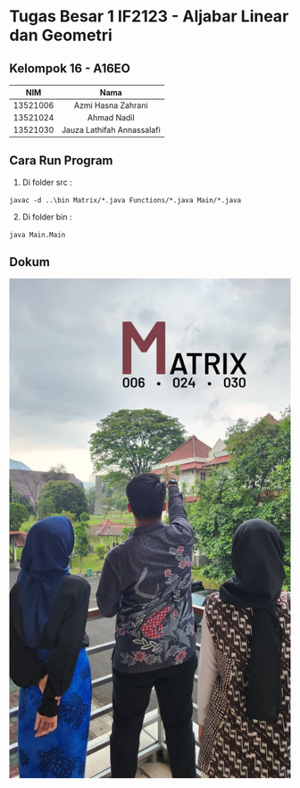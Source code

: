 # Tugas Besar 1 IF2123 - Aljabar Linear dan Geometri
## Kelompok 16 - A16EO

| NIM | Nama |
| :---: | :---: |
| 13521006 | Azmi Hasna Zahrani |
| 13521024 | Ahmad Nadil |
| 13521030 | Jauza Lathifah Annassalafi |

## Cara Run Program
1. Di folder src :

`javac -d ..\bin Matrix/*.java Functions/*.java Main/*.java`

2. Di folder bin :

`java Main.Main`

## Dokum
![](doc/nunjuk_mat.jpg)